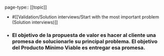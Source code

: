 page-type:: [[topic]]

- #[[Validation/Solution interviews/Start with the most important problem (Solution interviews)]]

- ### El objetivo de la propuesta de valor es hacer al cliente una promesa de solucionarle su principal problema. El objetivo del Producto Mínimo Viable es entregar esa promesa.



